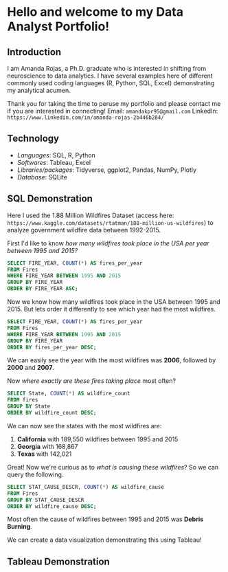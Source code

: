 # Hello and welcome to my Data Analyst Portfolio!

## Introduction
I am Amanda Rojas, a Ph.D. graduate who is interested in shifting from neuroscience to data analytics. 
I have several examples here of different commonly used coding languages (R, Python, SQL, Excel) demonstrating my analytical acumen. 

Thank you for taking the time to peruse my portfolio and please contact me if you are interested in connecting!
Email: `amandakpr95@gmail.com`
LinkedIn: `https://www.linkedin.com/in/amanda-rojas-2b446b284/`

## Technology
- *Languages*: SQL, R, Python
- *Softwares*: Tableau, Excel
- *Libraries/packages*: Tidyverse, ggplot2, Pandas, NumPy, Plotly
- *Database*: SQLite

## SQL Demonstration
Here I used the 1.88 Million Wildfires Dataset (access here: `https://www.kaggle.com/datasets/rtatman/188-million-us-wildfires`) to analyze government wildfire data between 1992-2015. 

First I'd like to know *how many wildfires took place in the USA per year between 1995 and 2015?*

```sql
SELECT FIRE_YEAR, COUNT(*) AS fires_per_year
FROM Fires
WHERE FIRE_YEAR BETWEEN 1995 AND 2015
GROUP BY FIRE_YEAR
ORDER BY FIRE_YEAR ASC;
```

Now we know how many wildfires took place in the USA between 1995 and 2015. But lets order it differently to see which year had the most wildfires.

```sql
SELECT FIRE_YEAR, COUNT(*) AS fires_per_year
FROM Fires
WHERE FIRE_YEAR BETWEEN 1995 AND 2015
GROUP BY FIRE_YEAR
ORDER BY fires_per_year DESC;
```

We can easily see the year with the most wildfires was **2006**, followed by **2000** and **2007**. 

Now *where exactly are these fires taking place* most often?

```sql
SELECT State, COUNT(*) AS wildfire_count
FROM fires
GROUP BY State
ORDER BY wildfire_count DESC;
```

We can now see the states with the most wildfires are:
1. **California** with 189,550 wildfires between 1995 and 2015
2. **Georgia** with 168,867
3. **Texas** with 142,021

Great! Now we're curious as to *what is causing these wildfires*? So we can query the following.

```sql
SELECT STAT_CAUSE_DESCR, COUNT(*) AS wildfire_cause
FROM Fires
GROUP BY STAT_CAUSE_DESCR
ORDER BY wildfire_cause DESC;
```

Most often the cause of wildfires between 1995 and 2015 was **Debris Burning**. 

We can create a data visualization demonstrating this using Tableau!

## Tableau Demonstration
